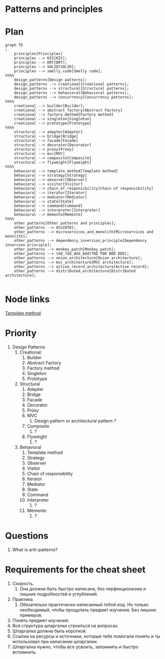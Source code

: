 # Patterns and principles

# Plan

```mermaid
graph TD
;
    principles[Principles]
    principles --> KIS[KIS];
    principles --> DRY[DRY];
    principles --> SOLID[SOLID];
    principles --> smelly_code[Smelly code];
%%%%    
    design_patterns[Design patterns];
    design_patterns --> creational[Creational patterns];
    design_patterns --> structural[Structural patterns];
    design_patterns --> behavioral[Behavioral patterns];
    design_patterns --> concurrency[Concurrency patterns];
%%%%
    creational --> builder[Builder];
    creational --> abstract_factory[Abstract Factory]
    creational --> factory_method[Factory method]
    creational --> singleton[Singleton]
    creational --> prototype[Prototype]
%%%%
    structural --> adapter[Adapter]
    structural --> bridge[Bridge]
    structural --> facade[Facade]
    structural --> decorator[Decorator]
    structural --> proxy[Proxy]
    structural --> mvc[MVC]
    structural --> composite[Composite]
    structural --> flyweight[Flyweight]
%%%%    
    behavioral --> template_method[Template method]
    behavioral --> strategy[Strategy]
    behavioral --> observer[Observer]
    behavioral --> visitor[Visitor]
    behavioral --> chain_of_responsibility[Chain of responsibility]
    behavioral --> iterator[Iterator]
    behavioral --> mediator[Mediator]
    behavioral --> state[State]
    behavioral --> command[Command]
    behavioral --> interpreter[Interpreter]
    behavioral --> memento[Memento]
%%%%    
    other_patterns[Other patterns and principles];
    other_patterns --> dto[DTO];
    other_patterns --> microservices_and_monolith[Microservices and monolith];
    other_patterns --> dependency_inversion_principle[Dependency inversion principle];
    other_patterns --> monkey_patch[Monkey patch];
    other_patterns --> tdd_fdd_ddd_bdd[TDD FDD BDD DDD];
    other_patterns --> onion_architecture[Onion architecture];
    other_patterns --> mvc_architecture[MVC architecture];
    other_patterns --> active_record_architecture[Active record];
    other_patterns --> distributed_architecture[Distributed architecture];


```

# Node links

[Template method](https://github.com/LastovkinKirill/design-patterns/tree/main/template_method)

# Priority

1. Design Patterns
    1. Creational:
        1. Builder
        2. Abstract Factory
        3. Factory method
        4. Singleton
        5. Prototype
    2. Structural
        1. Adapter
        2. Bridge
        3. Facade
        4. Decorator
        5. Proxy
        6. MVC
            1. Design pattern or architectural pattern ?
        7. Composite
            1. ?
        8. Flyweight
            1. ?
    3. Behavioral
        1. Template method
        2. Strategy
        3. Observer
        4. Visitor
        5. Chain of responsibility
        6. Iterator
        7. Mediator
        8. State
        9. Command
        10. Interpreter
            1. ?
        11. Memento
            1. ?

# Questions

1. What is anti-patterns?

# Requirements for the cheat sheet

1. Скорость.
    1. Она должна быть быстро написана, без перфекционизма и лишних подробностей и углублений.
2. Практика.
    1. Обязательно практически написанный тобой код. Но только необходимый, чтобы прощупать предмет изучения. Без лишних
       примеров.
3. Понять предмет изучения.
4. Вся структура шпаргалки строиться на вопросах.
5. Шпаргалка должна быть короткой.
6. Ссылки на ресурсы и источники, которые тебе помогали понять и ты использовал при написании шпаргалки.
7. Шпаргалка нужно, чтобы все усвоить, запомнить и быстро вспомнить.
